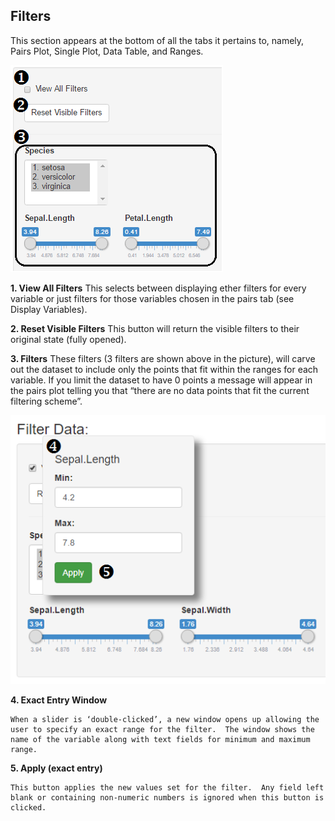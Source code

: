 ## Filters

This section appears at the bottom of all the tabs it pertains to, namely, Pairs Plot, Single Plot, Data Table, and Ranges.

![Filters](images/filters.png)

**1. View All Filters**
	This selects between displaying ether filters for every variable or just filters for those variables chosen in the pairs tab (see Display Variables).

**2. Reset Visible Filters**
	This button will return the visible filters to their original state (fully opened).

**3. Filters**
	These filters (3 filters are shown above in the picture), will carve out the dataset to include only the points that fit within the ranges for each variable.  If you limit the dataset to have 0 points a message will appear in the pairs plot telling you that “there are no data points that fit the current filtering scheme”. 

![Exact Entry](images/filter_exactentry.png)

**4. Exact Entry Window**
	
	When a slider is ‘double-clicked’, a new window opens up allowing the user to specify an exact range for the filter.  The window shows the name of the variable along with text fields for minimum and maximum range.

**5. Apply (exact entry)**
		
	This button applies the new values set for the filter.  Any field left blank or containing non-numeric numbers is ignored when this button is clicked.
